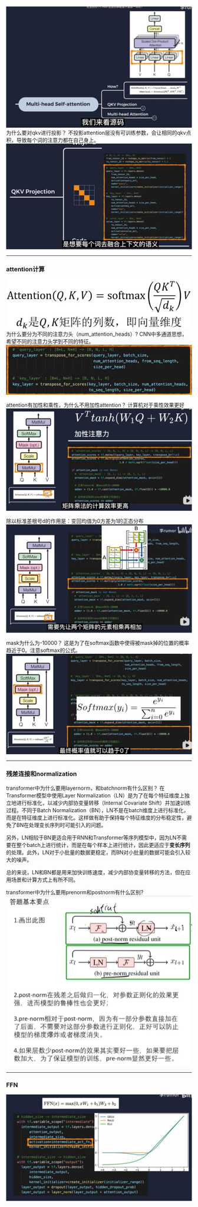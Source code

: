 ![](./image/2024-06-02-19-37-11.png)
为什么要对qkv进行投影？
不投影attention层没有可训练参数，会让相同的qkv点积，导致每个词的注意力都在自己身上。
![](./image/2024-06-02-20-05-02.png)

---

### attention计算

![](./image/2024-06-02-22-22-44.png)
为什么要分为不同的注意力头（num_attention_heads）?
CNN中多通道思想，希望不同的注意力头学到不同的特征。
![](./image/2024-06-02-20-13-24.png)

attention有加性和乘性，为什么不用加性attention？
计算机对于乘性效果更好
![](./image/2024-06-02-20-19-52.png)

除以标准差根号d的作用是：变回均值为0方差为1的正态分布
![](./image/2024-06-02-20-08-47.png)

mask为什么为-10000？
这是为了在softmax函数中使得被mask掉的位置的概率趋近于0。注意softmax的公式。
![](./image/2024-06-02-20-47-30.png)

---

### 残差连接和normalization

transformer中为什么要用layernorm，和batchnorm有什么区别？
在Transformer模型中使用Layer Normalization（LN）是为了在每个特征维度上独立地进行标准化，以减少内部协变量转移（Internal Covariate Shift）并加速训练过程。不同于Batch Normalization（BN），LN不是在batch维度上进行标准化，而是在特征维度上进行标准化。这样做有助于保持每个特征维度的分布稳定性，避免了BN在处理变长序列时可能引入的问题。

另外，LN相较于BN更适合用于RNN和Transformer等序列模型中，因为LN不需要在整个batch上进行统计，而是在每个样本上进行统计，因此更适应于**变长序列**的处理。此外，LN对于小批量的数据更稳定，而BN对小批量的数据可能会引入较大的噪声。

总的来说，LN和BN都是用来加快训练速度，减少内部协变量转移的方法，但在应用场景和计算方式上有所不同。

transformer中为什么要用prenorm和postnorm有什么区别?
![](./image/2024-06-02-22-20-01.png)

---

### FFN

![](./image/2024-06-02-20-55-20.png)
